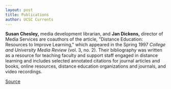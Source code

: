 ```yaml
---
layout: post
title: Publications
author: UCSC Currents
---
```


**Susan Chesley,** media development librarian, and **Jan Dickens,** director of Media Services are coauthors of the article, "Distance Education: Resources to Improve Learning," which appeared in the Spring 1997 _College and University Media Review_ (vol. 3, no. 2). Their bibliography was written as a resource for teaching faculty and support staff engaged in distance learning and includes selected annotated citations for journal articles and books, online resources, distance education organizations and journals, and video recordings.

[Source](http://www1.ucsc.edu/oncampus/currents/97-09-29/pubs.htm "Permalink to Publications: 09-29-97")
